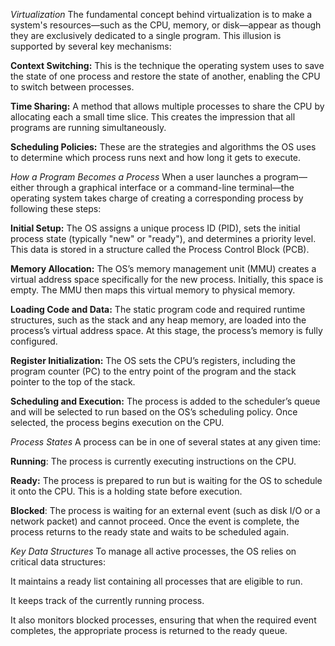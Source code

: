 *Virtualization*
The fundamental concept behind virtualization is to make a system's resources—such as the CPU, memory, or disk—appear as though they are exclusively dedicated to a single program. This illusion is supported by several key mechanisms:

**Context Switching:** This is the technique the operating system uses to save the state of one process and restore the state of another, enabling the CPU to switch between processes.

**Time Sharing:** A method that allows multiple processes to share the CPU by allocating each a small time slice. This creates the impression that all programs are running simultaneously.

**Scheduling Policies:** These are the strategies and algorithms the OS uses to determine which process runs next and how long it gets to execute.

*How a Program Becomes a Process*
When a user launches a program—either through a graphical interface or a command-line terminal—the operating system takes charge of creating a corresponding process by following these steps:

**Initial Setup:** The OS assigns a unique process ID (PID), sets the initial process state (typically "new" or "ready"), and determines a priority level. This data is stored in a structure called the Process Control Block (PCB).

**Memory Allocation:** The OS’s memory management unit (MMU) creates a virtual address space specifically for the new process. Initially, this space is empty. The MMU then maps this virtual memory to physical memory.

**Loading Code and Data:** The static program code and required runtime structures, such as the stack and any heap memory, are loaded into the process’s virtual address space. At this stage, the process’s memory is fully configured.

**Register Initialization:** The OS sets the CPU’s registers, including the program counter (PC) to the entry point of the program and the stack pointer to the top of the stack.

**Scheduling and Execution:** The process is added to the scheduler’s queue and will be selected to run based on the OS’s scheduling policy. Once selected, the process begins execution on the CPU.

*Process States*
A process can be in one of several states at any given time:

**Running**: The process is currently executing instructions on the CPU.

**Ready:** The process is prepared to run but is waiting for the OS to schedule it onto the CPU. This is a holding state before execution.

**Blocked**: The process is waiting for an external event (such as disk I/O or a network packet) and cannot proceed. Once the event is complete, the process returns to the ready state and waits to be scheduled again.

*Key Data Structures*
To manage all active processes, the OS relies on critical data structures:

It maintains a ready list containing all processes that are eligible to run.

It keeps track of the currently running process.

It also monitors blocked processes, ensuring that when the required event completes, the appropriate process is returned to the ready queue.